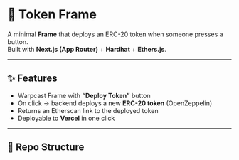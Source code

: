 # 🚀  Token Frame

A minimal **Frame** that deploys an ERC-20 token when someone presses a button.  
Built with **Next.js (App Router)** + **Hardhat** + **Ethers.js**.

---

## ✨ Features
- Warpcast Frame with **“Deploy Token”** button  
- On click → backend deploys a new **ERC-20 token** (OpenZeppelin)  
- Returns an Etherscan link to the deployed token  
- Deployable to **Vercel** in one click  

---

## 📂 Repo Structure

